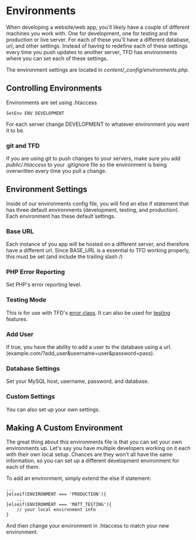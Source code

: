 # Environments

When developing a website/web app, you'll likely have a couple of different machines you work with. One for development, one for testing and the production or live server. For each of these you'll have a different database, url, and other settings. Instead of having to redefine each of these settings every time you push updates to another server, TFD has environments where you can set each of these settings.

The environment settings are located in *content/_config/environments.php*.

## Controlling Environments

Environments are set using .htaccess

	SetEnv ENV DEVELOPMENT

For each server change DEVELOPMENT to whatever environment you want it to be.

### git and TFD

If you are using git to push changes to your servers, make sure you add *public/.htaccess* to your .gitignore file so the environment is being overwritten every time you pull a change.

## Environment Settings

Inside of our environments config file, you will find an else if statement that has three default environments (development, testing, and production). Each environment has these default settings.

### Base URL

Each instance of you app will be hosted on a different server, and therefore have a different url. Since BASE_URL is a essential to TFD working properly, this must be set (and include the trailing slash /)

### PHP Error Reporting

Set PHP's error reporting level.

### Testing Mode

This is for use with TFD's [error class](error). It can also be used for [testing](testing) features.

### Add User

If true, you have the ability to add a user to the database using a url. (example.com/?add_user&username=user&password=pass).

### Database Settings

Set your MySQL host, username, password, and database.

### Custom Settings

You can also set up your own settings.

## Making A Custom Environment

The great thing about this environments file is that you can set your own environments up. Let's say you have multiple developers working on it each with their own local setup. Chances are they won't all have the same information, so you can set up a different development environment for each of them.

To add an environment, simply extend the else if statement:

	...
	}elseif(ENVIRONMENT === 'PRODUCTION'){
		...
	}elseif(ENVIRONMENT === 'MATT_TESTING'){
		// your local environment info
	}

And then change your environment in .htaccess to match your new environment.